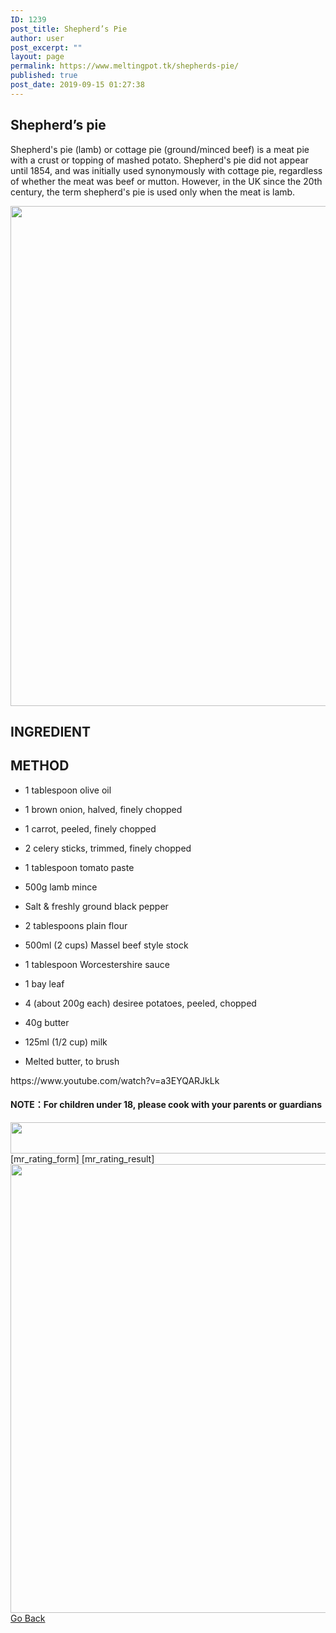 ```yaml
---
ID: 1239
post_title: Shepherd’s Pie
author: user
post_excerpt: ""
layout: page
permalink: https://www.meltingpot.tk/shepherds-pie/
published: true
post_date: 2019-09-15 01:27:38
---
```

<h2>Shepherd’s pie</h2>		
		<p>Shepherd's pie (lamb) or cottage pie (ground/minced beef) is a meat pie with a crust or topping of mashed potato. Shepherd's pie did not appear until 1854, and was initially used synonymously with cottage pie, regardless of whether the meat was beef or mutton. However, in the UK since the 20th century, the term shepherd's pie is used only when the meat is lamb.</p>		
										<img width="1066" height="800" src="http://meltingpot.tk/wp-content/uploads/2019/09/WechatIMG251.jpeg" alt="" srcset="https://meltingpot.tk/wp-content/uploads/2019/09/WechatIMG251.jpeg 1066w, https://meltingpot.tk/wp-content/uploads/2019/09/WechatIMG251-300x225.jpeg 300w, https://meltingpot.tk/wp-content/uploads/2019/09/WechatIMG251-768x576.jpeg 768w, https://meltingpot.tk/wp-content/uploads/2019/09/WechatIMG251-1024x768.jpeg 1024w" sizes="(max-width: 1066px) 100vw, 1066px" />											
			<h2>INGREDIENT</h2>		
			<h2>METHOD</h2>		
		<ul><li style="text-align: left;"><p>1 tablespoon olive oil</p></li><li style="text-align: left;"><p>1 brown onion, halved, finely chopped</p></li><li style="text-align: left;"><p>1 carrot, peeled, finely chopped</p></li><li style="text-align: left;"><p>2 celery sticks, trimmed, finely chopped</p></li><li style="text-align: left;"><p>1 tablespoon tomato paste</p></li><li style="text-align: left;"><p>500g lamb mince</p></li><li style="text-align: left;"><p>Salt &amp; freshly ground black pepper</p></li><li style="text-align: left;"><p>2 tablespoons plain flour</p></li><li style="text-align: left;"><p>500ml (2 cups) Massel beef style stock</p></li><li style="text-align: left;"><p>1 tablespoon Worcestershire sauce</p></li><li style="text-align: left;"><p>1 bay leaf</p></li><li style="text-align: left;"><p>4 (about 200g each) desiree potatoes, peeled, chopped</p></li><li style="text-align: left;"><p>40g butter</p></li><li style="text-align: left;"><p>125ml (1/2 cup) milk</p></li><li style="text-align: left;"><p>Melted butter, to brush</p></li></ul>https://www.youtube.com/watch?v=a3EYQARJkLk<h4><strong>NOTE：For children under 18, please cook with your parents or guardians</strong></h4>		
										<img width="1024" height="50" src="http://meltingpot.tk/wp-content/uploads/2019/09/Untitled-47-1024x50.png" alt="" srcset="https://meltingpot.tk/wp-content/uploads/2019/09/Untitled-47-1024x50.png 1024w, https://meltingpot.tk/wp-content/uploads/2019/09/Untitled-47-300x15.png 300w, https://meltingpot.tk/wp-content/uploads/2019/09/Untitled-47-768x38.png 768w, https://meltingpot.tk/wp-content/uploads/2019/09/Untitled-47.png 1483w" sizes="(max-width: 1024px) 100vw, 1024px" />											
		[mr_rating_form]
[mr_rating_result]		
										<img width="679" height="718" src="http://meltingpot.tk/wp-content/uploads/2019/09/Untitled-44.png" alt="" srcset="https://meltingpot.tk/wp-content/uploads/2019/09/Untitled-44.png 679w, https://meltingpot.tk/wp-content/uploads/2019/09/Untitled-44-284x300.png 284w" sizes="(max-width: 679px) 100vw, 679px" />											
			<a href="https://www.meltingpot.tk/english-dishes/" role="button">
						Go Back
					</a>